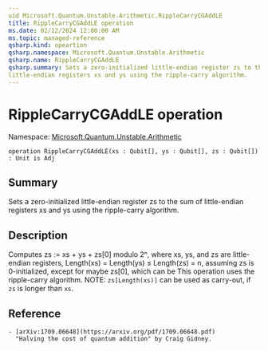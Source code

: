 ```yaml
---
uid Microsoft.Quantum.Unstable.Arithmetic.RippleCarryCGAddLE
title: RippleCarryCGAddLE operation
ms.date: 02/12/2024 12:00:00 AM
ms.topic: managed-reference
qsharp.kind: opeartion
qsharp.namespace: Microsoft.Quantum.Unstable.Arithmetic
qsharp.name: RippleCarryCGAddLE
qsharp.summary: Sets a zero-initialized little-endian register zs to the sum of
little-endian registers xs and ys using the ripple-carry algorithm.
---
```


# RippleCarryCGAddLE operation

Namespace: [Microsoft.Quantum.Unstable.Arithmetic](xref:Microsoft.Quantum.Unstable.Arithmetic)

```qsharp
operation RippleCarryCGAddLE(xs : Qubit[], ys : Qubit[], zs : Qubit[]) : Unit is Adj
```

## Summary
Sets a zero-initialized little-endian register zs to the sum of
little-endian registers xs and ys using the ripple-carry algorithm.

## Description
Computes zs := xs + ys + zs[0] modulo 2ⁿ, where xs, ys, and zs are
little-endian registers, Length(xs) = Length(ys) ≤ Length(zs) = n,
assuming zs is 0-initialized, except for maybe zs[0], which can be
This operation uses the ripple-carry algorithm.
NOTE: `zs[Length(xs)]` can be used as carry-out, if `zs` is longer than `xs`.

## Reference
    - [arXiv:1709.06648](https://arxiv.org/pdf/1709.06648.pdf)
      "Halving the cost of quantum addition" by Craig Gidney.
